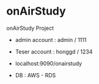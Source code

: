 # onAirStudy
onAirStudy Project

* admin account : admin / 1111

* Teser account : honggd / 1234

* localhost:9090/onairstudy

* DB : AWS - RDS 
